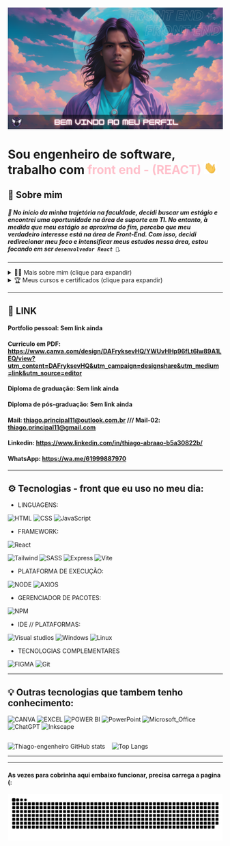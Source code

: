 

![image](https://github.com/Thiago-engenheiro/Thiago-engenheiro/blob/main/Imagens/Blue%20Modern%20Illustrative%20Gaming%20Influencer%20YouTube%20Channel%20Art.png?raw=true)

<h1>Sou engenheiro de software, trabalho com <span style="color: pink;">front end - (REACT)</span>&nbsp;<img src="https://raw.githubusercontent.com/ABSphreak/ABSphreak/master/gifs/Hi.gif" width="30px"></h1>

## 👤 Sobre mim

##### 📝 No início da minha trajetória na faculdade, decidi buscar um estágio e encontrei uma oportunidade na área de suporte em TI. No entanto, à medida que meu estágio se aproxima do fim, percebo que meu verdadeiro interesse está na área de Front-End. Com isso, decidi redirecionar meu foco e intensificar meus estudos nessa área, estou focando em ser  `desenvolvedor React 🚀`.

---

<!-- Dropdown -->
<details>
  <summary>👨‍💻 Mais sobre mim (clique para expandir)</summary>

  - 💬 Prometo que logo terá algum texto legal aqui.

   ---

  - 💼 (2020 --- 2024 ) Fiz dois anos de estagio em infraestutura no CGEE
 
	 <details>
	   <summary> 👀 Mais sobre o cargo (clique para expandir)</summary>
		 
	  <br>
	  
	  	- Minhas atividades realizadas durante o estagio, era o atendimento de demandas via plataforma do GLPI (central de serviço) comparável ao nível de funcionário de infraestrutura de nível 1 e 2
	   
	  	- Aprendizados técnicos durante o estágio:
	   
		    -- configuração de hardwares
		    -- configuração de softwares
		    -- Conhecimento técnico de operação em ambiente Microsoft Windows, Apple,  Linux
		    -- Microsoft Office, OpenOffice
		    -- Navegadores
	            -- Excel
	
	
	</details>

 ---

  - 📚 Faço engenharia de software e estou no 8º semestre (pretendo fazer Pós em Front-End) e atualmente estou estudando principalmente pela plataforma da Alura.

 ---

  - 🧐 Curiosidade: apesar do nariz um pouco grande, eu não sinto cheiro das coisas kkk.

 ---
O que estou escutando nessa exato momento é...

[![spotify-github-profile](https://spotify-github-profile.kittinanx.com/api/view?uid=31uktwvxmbw5kdm54j5z3ldqpcta&cover_image=true&theme=default&show_offline=true&background_color=121212&interchange=true&bar_color_cover=true)](https://spotify-github-profile.kittinanx.com/api/view?uid=31uktwvxmbw5kdm54j5z3ldqpcta&redirect=true)

---

  </details>

<!-- Dropdown -->
<details>
  <summary> 🏆 Meus cursos e certificados (clique para expandir)</summary>

  ---

<details>
	<summary> 🌐 front end  (clique para expandir)</summary>
 <br>
 

  <details>
            <summary> 🟠 HTML // 🔵 CSS  (clique para expandir)</summary>

>
 - Praticando CSS: Grid e Flexbox: https://cursos.alura.com.br/certificate/2b100a07-b0dd-4846-b007-e29d40cf6736?lang=pt_BR
 - HTML e CSS: trabalhando com responsividade e publicação de projetos: https://cursos.alura.com.br/certificate/b6cec22b-fb52-4adf-b5ff-7e4bdd02bfa7?lang=pt_BR
 - HTML e CSS: responsividade com mobile-first: https://cursos.alura.com.br/certificate/58a38997-f681-4e32-a564-fcea74c3cc05?lang=pt_BR
 - HTML e CSS: praticando HTML/CSS: https://cursos.alura.com.br/certificate/fb0878d8-dd61-457d-992e-91fb0fea1418?lang=pt_BR
 - HTML e CSS: Classes, posicionamento e Flexbox: https://cursos.alura.com.br/certificate/14a57e0e-9040-43c9-a770-5cd11c6ebd14?lang=pt_BR
 - HTML e CSS: cabeçalho, footer e variáveis CSS: https://cursos.alura.com.br/certificate/f08f4f25-c548-45cd-b46e-0b156e357059?lang=pt_BR
 - HTML e CSS: ambientes de desenvolvimento, estrutura de arquivos e tags: https://cursos.alura.com.br/certificate/f08f4f25-c548-45cd-b46e-0b156e357059?lang=pt_BR
 - CSS: Flexbox e layouts responsivos: https://cursos.alura.com.br/certificate/775f5945-e037-4b6c-92c0-1848b9270962?lang=pt_BR
 - CSS: construindo layouts com Grid: https://cursos.alura.com.br/certificate/83e4ee14-2a0a-4457-8c5b-c6912109f51f?lang=pt_BR
 - Arquitetura CSS: descomplicando os problemas: https://cursos.alura.com.br/certificate/7ba703c1-2454-4910-a2a7-03d7742c7d95?lang=pt_BR
 - Acessibilidade no HTML: escrevendo códigos semânticos para inclusão: https://cursos.alura.com.br/certificate/3809a31a-229a-4cd8-aa01-71d56a89850c?lang=pt_BR

</details>

<details>
            <summary> 🟡 JavaScript (clique para expandir)</summary>

>
- Lógica de programação: praticando com desafios: https://cursos.alura.com.br/certificate/ddc9b6b3-7fc1-445e-8880-0ca71aa886db?lang=pt_BR
- Lógica de programação: mergulhe em programação com JavaScript: https://cursos.alura.com.br/certificate/467df380-c9c0-4b41-b800-4b00fbfc91c8?lang=pt_BR
- Lógica de programação: explore funções e listas: https://cursos.alura.com.br/certificate/21d18082-f521-4f0b-8948-e5514b673515?lang=pt_BR
- JavaScript: validações e reconhecimento de voz: https://cursos.alura.com.br/certificate/eeeb0bfe-37f9-4515-b0d0-4537a0cd7075?lang=pt_BR
- JavaScript: métodos de array: https://cursos.alura.com.br/certificate/7e5dcdea-ee66-44cf-a552-02e95d3fb668?lang=pt_BR
- JavaScript: manipulando elementos no DOM: https://cursos.alura.com.br/certificate/0d4c6e42-da87-4273-8769-820c9dc1b867?lang=pt_BR
- JavaScript: explorando a manipulação de elementos e da localStorage: https://cursos.alura.com.br/certificate/5923da51-139e-48a4-a681-7a1466b6450e?lang=pt_BR
- JavaScript: explorando a linguagem: https://cursos.alura.com.br/certificate/306e0580-7a39-4562-82df-d40640d423ed?lang=pt_BR
- JavaScript: entendendo promises e async/await: https://cursos.alura.com.br/certificate/32b86fdc-028d-45df-9fcc-a60702666e35?lang=pt_BR
- JavaScript: consumindo e tratando dados de uma API: https://cursos.alura.com.br/certificate/c4592abe-c407-43b4-bbf0-630de1f81dc5?lang=pt_BR
- JavaScript: construindo páginas dinâmicas: https://cursos.alura.com.br/certificate/e9e7c2d3-781d-43f6-ab6e-eac3caf05471?lang=pt_BR
- JavaScript para Web: Crie páginas dinâmicas: https://cursos.alura.com.br/certificate/9fbf82dc-a8eb-4aa5-87f8-a888cff326be?lang=pt_BR
- JavaScript: implementando CRUD com requisições HTTP: https://cursos.alura.com.br/certificate/523a7f89-ca14-48fe-99f2-956d87010ef8?lang=pt_BR
- JavaScript: criando requisições: https://cursos.alura.com.br/certificate/fa3baad8-45c1-48e1-9dfa-1273291f4f2d?lang=pt_BR
- JavaScript: evoluindo a sua aplicação com ES6+: https://cursos.alura.com.br/certificate/9672e986-b96e-49b1-8987-193d473a96af?lang=pt_BR
- Node.js e terminal: dominando o ambiente de desenvolvimento front-end: https://cursos.alura.com.br/certificate/59fa489f-39e0-485f-a82b-28f0bc414993?lang=pt_BR

  </details>
  


<details>
            <summary> 🔴 React (clique para expandir)</summary>

>
- vazio

</details>

<details>
            <summary> 🟢 Banco de dados (clique para expandir)</summary>

>
- vazio

</details>


<details>
            <summary> 🟣 frameworks (clique para expandir)</summary>
  
>
- Tailwind CSS: estilizando a sua página com classes utilitárias: https://cursos.alura.com.br/certificate/3c630609-260e-45ef-b51c-4bd38bfd569b?lang=pt_BR
- SASS e CSS: estilizando um site: https://cursos.alura.com.br/certificate/3cb387ee-ecbc-473a-9c6f-7fc847c4928b?lang=pt_BR

</details>

</details>

____

<details>
            <summary> ⚪ Outras tecnologias (clique para expandir)</summary>

            
>
<details>
            <summary>  🅆 WordPress (clique para expandir)</summary>

- WordPress: crie sites com Elementor e Figma: https://cursos.alura.com.br/certificate/cfed676f-2469-43c0-a7fa-f04f242b9a35?lang=pt_BR

</details>

<details>
            <summary> 🖥️ UX (clique para expandir)</summary>

- UX: entenda a experiência de usuário: https://cursos.alura.com.br/certificate/586c73e5-5493-46bf-b189-455600b5cd88?lang=pt_BR
- UX Design: como construir uma persona: https://cursos.alura.com.br/certificate/ec1381f5-7dd4-4361-bc96-e2290ff22508?lang=pt_BR
- UX Design: elaborando projetos estratégicos: https://cursos.alura.com.br/certificate/335722b7-a712-459c-8737-e07d572933b1?lang=pt_BR
- UX Design: concepção do produto pós-pesquisa: https://cursos.alura.com.br/certificate/24c84f6a-a002-47c4-aafb-4b78f214798a?lang=pt_BR
- UX Design: criando um portfólio em UX: https://cursos.alura.com.br/certificate/208aafdd-e46b-4105-9d52-ccd71c74897a?lang=pt_BR

</details>

<details>
            <summary> 🐍 Python (clique para expandir)</summary>

- Curso de Python 3 do básico ao avançado: https://www.udemy.com/certificate/UC-7d87ddba-afe2-4108-a9da-c85543898544/

</details>

<details>
            <summary> 📊 Power BI (clique para expandir)</summary>

- Power BI: conhecendo o serviço: https://cursos.alura.com.br/certificate/ec0b76b5-d739-4bb1-a326-ff255cef1da6?lang=pt_BR

</details>

<details>
            <summary> 🔄 Git e GitHub (clique para expandir)</summary>

- Git e GitHub: compartilhando e colaborando em projetos: https://cursos.alura.com.br/certificate/70551b6e-885c-4826-92f2-cd8d59cb7898?lang=pt_BR

</details>

<details>
            <summary> 🟩 Excel (clique para expandir)</summary>

- Excel: domine o editor de planilhas: https://cursos.alura.com.br/certificate/0771ddcb-099c-4564-bc34-e41afdc9333f?lang=pt_BR
- Funções com Excel: operações matemáticas e filtros: https://cursos.alura.com.br/certificate/879fd03e-c99f-4e4a-a10d-d44d7c2facb2?lang=pt_BR
- Recursos Visuais com Excel: explorando gráficos e formatos: https://cursos.alura.com.br/certificate/51090e33-7fdc-4634-859c-f119220b96d4?lang=pt_BR
- Excel: aprendendo lógica booleana e busca por valores: https://cursos.alura.com.br/certificate/fe125b6b-e046-4cf7-805b-ee2e2e0f26fd?lang=pt_BR
- Excel: utilizando tabelas dinâmicas e gráficos dinâmicos: https://cursos.alura.com.br/certificate/4c6748f5-62f1-4d38-bedf-de5f63d45522?lang=pt_BR

</details>

<details>
            <summary> 🖌️ Canva (clique para expandir)</summary>

- Canva: crie designs digitais para redes sociais: https://cursos.alura.com.br/certificate/11ad5169-b13d-4d28-aa31-cdaa9ce7f696?lang=pt_BR
- Canva: criando apresentações comerciais: https://cursos.alura.com.br/certificate/523b24e6-f067-4581-a7d0-9b307c114d5b?lang=pt_BR
- Canva: crie um e-book com apoio da Inteligência Artificial: https://cursos.alura.com.br/certificate/da082124-f2f4-4e93-b987-0aa6cab5c3f9?lang=pt_BR
- Canva: criando vídeos com motion graphics: https://cursos.alura.com.br/certificate/0e5ef558-7248-4fdc-aea9-fd08528a5d45?lang=pt_BR
- Canva: criação de portfólio, currículo e cartão pessoal: https://cursos.alura.com.br/certificate/97b5ea2b-7980-4713-8ec8-bb9fd9ecefd7?lang=pt_BR

</details>

<details>
            <summary> 🎨 Figma (clique para expandir)</summary>

- vazio

</details>

<details>
            <summary> 🖍️ Inkscape (clique para expandir)</summary>

- vazio

</details>


</details>

--- 

<details>
            <summary> 💯 Melhoria pessoal (clique para expandir)</summary>
            
>

 <details>
            <summary> 🗣️ Comunicação (clique para expandir)</summary>

>
- Comunicação: como se expressar bem e ser compreendido: https://cursos.alura.com.br/certificate/f25bb25d-d01f-40cc-ac90-1f934827d8c5?lang=pt_BR
- Oratória: conquiste a atenção do seu público: https://cursos.alura.com.br/certificate/d6e920b3-b53a-4b4f-a25f-2a1675db193d?lang=pt_BR
- Oratória: supere desafios com confiança: https://cursos.alura.com.br/certificate/2f4349b8-5606-403b-85f7-f30c4fc0f588?lang=pt_BR
- Feedback efetivo: utilizando ferramentas para comunicação transformadora: https://cursos.alura.com.br/certificate/32085569-9468-45ad-9a76-23165b27687c?lang=pt_BR
- Comunicação assertiva: reduzindo conflitos e frustrações: https://cursos.alura.com.br/certificate/e4026cb1-9025-4134-9d90-e24d43b7b2b4?lang=pt_BR

</details>

<details>
            <summary> 🕒 Agilidade (clique para expandir)</summary>
>
	
- vazio

 
</details>

<details>
            <summary> 👑 Liderança (clique para expandir)</summary>
>
	
- vazio

 
</details>

<details>
            <summary> 📈 Educação financeira (clique para expandir)</summary>
>
	
- vazio

 
</details>

</details>

</details>



---
	
## 🔗 LINK 


#### Portfolio pessoal: Sem link ainda 
#### Curriculo em PDF: https://www.canva.com/design/DAFryksevHQ/YWUvHHp96fLt6lw89A1LEQ/view?utm_content=DAFryksevHQ&utm_campaign=designshare&utm_medium=link&utm_source=editor
#### Diploma de graduação: Sem link ainda 
#### Diploma de pós-graduação: Sem link ainda 
#### Mail: thiago.principal11@outlook.com.br  /// Mail-02: thiago.principal11@gmail.com
#### Linkedin: https://www.linkedin.com/in/thiago-abraao-b5a30822b/
#### WhatsApp: https://wa.me/61999887970

---

## ⚙️ Tecnologias - front que eu uso no meu dia:

 - LINGUAGENS:
   
![HTML](https://img.shields.io/badge/HTML5-E34F26?style=for-the-badge&logo=html5&logoColor=white)
![CSS](https://img.shields.io/badge/CSS-239120?&style=for-the-badge&logo=css3&logoColor=white)
![JavaScript](https://img.shields.io/badge/JavaScript-F7DF1E?style=for-the-badge&logo=javascript&logoColor=black)
<!--![Typerscript](https://img.shields.io/badge/TypeScript-007ACC?style=for-the-badge&logo=typescript&logoColor=white) -->

- FRAMEWORK:
  
![React](https://img.shields.io/badge/React-20232A?style=for-the-badge&logo=react&logoColor=61DAFB)
<!--![Bootstrap](https://img.shields.io/badge/Bootstrap-563D7C?style=for-the-badge&logo=bootstrap&logoColor=white![Git])-->
![Tailwind](https://img.shields.io/badge/Tailwind_CSS-38B2AC?style=for-the-badge&logo=tailwind-css&logoColor=white)
![SASS](https://img.shields.io/badge/Sass-CC6699?style=for-the-badge&logo=sass&logoColor=white)
![Express](https://img.shields.io/badge/Express%20js-000000?style=for-the-badge&logo=express&logoColor=white)
![Vite](https://img.shields.io/badge/vite-%23646CFF.svg?style=for-the-badge&logo=vite&logoColor=white)


- PLATAFORMA DE EXECUÇÃO:

![NODE](https://img.shields.io/badge/Node%20js-339933?style=for-the-badge&logo=nodedotjs&logoColor=white)
![AXIOS](https://img.shields.io/badge/axios-671ddf?&style=for-the-badge&logo=axios&logoColor=white)

- GERENCIADOR DE PACOTES:

![NPM](https://img.shields.io/badge/NPM-%23CB3837.svg?style=for-the-badge&logo=npm&logoColor=white)

<!--- BANCO DE DADOS:-->

<!--!![MySQL](https://img.shields.io/badge/MySQL-005C84?style=for-the-badge&logo=mysql&logoColor=white)-->

- IDE // PLATAFORMAS:

![Visual studios](https://img.shields.io/badge/Visual_Studio_Code-0078D4?style=for-the-badge&logo=visual%20studio%20code&logoColor=white)
![Windows](https://img.shields.io/badge/Windows_11-0078d4?style=for-the-badge&logo=windows-11&logoColor=white)
![Linux](https://img.shields.io/badge/Linux-FCC624?style=for-the-badge&logo=linux&logoColor=black)

- TECNOLOGIAS COMPLEMENTARES 

![FIGMA](https://img.shields.io/badge/Figma-F24E1E?style=for-the-badge&logo=figma&logoColor=white)
![Git](https://img.shields.io/badge/GIT-E44C30?style=for-the-badge&logo=git&logoColor=white)

---

## 💡 Outras tecnologias que tambem tenho conhecimento:

![CANVA](https://img.shields.io/badge/Canva-%2300C4CC.svg?&style=for-the-badge&logo=Canva&logoColor=white)
![EXCEL](https://img.shields.io/badge/Microsoft_Excel-217346?style=for-the-badge&logo=microsoft-excel&logoColor=white)
![POWER BI](https://img.shields.io/badge/Power_Bi-F7DF1E?style=for-the-badge&logo=microsoft-excel&logoColor=black)
![PowerPoint](https://img.shields.io/badge/Microsoft_PowerPoint-B7472A?style=for-the-badge&logo=microsoft-powerpoint&logoColor=white)
![Microsoft_Office](https://img.shields.io/badge/Microsoft_Office-D83B01?style=for-the-badge&logo=microsoft-office&logoColor=white)
![ChatGPT](https://img.shields.io/badge/ChatGPT-74aa9c?style=for-the-badge&logo=openai&logoColor=white)
![Inkscape](https://img.shields.io/badge/Inkscape-000000?style=for-the-badge&logo=Inkscape&logoColor=white)


##
![Thiago-engenheiro GitHub stats](https://github-readme-stats.vercel.app/api?username=Thiago-engenheiro&show_icons=true&theme=panda)&nbsp;&nbsp;&nbsp;&nbsp;![Top Langs](https://github-readme-stats.vercel.app/api/top-langs/?username=Thiago-engenheiro&layout=compact&theme=panda)




---
<!-- Dropdown 
## 🖍 PORTFOLIO DOS REPOSITORIO FAVORITOS:

- Ainda não fiz
- Ainda não fiz
- Ainda não fiz
- Ainda não fiz
- Ainda não fiz
-->

---
#### As vezes para cobrinha aqui embaixo funcionar, precisa carrega a pagina (:    
<picture>
  <source
    media="(prefers-color-scheme: dark)"
    srcset="https://raw.githubusercontent.com/platane/snk/output/github-contribution-grid-snake-dark.svg"
  />
  <source
    media="(prefers-color-scheme: light)"
    srcset="https://raw.githubusercontent.com/platane/snk/output/github-contribution-grid-snake.svg"
  />
  <img
    alt="github contribution grid snake animation"
    src="https://raw.githubusercontent.com/platane/snk/output/github-contribution-grid-snake.svg"
  />
</picture>
